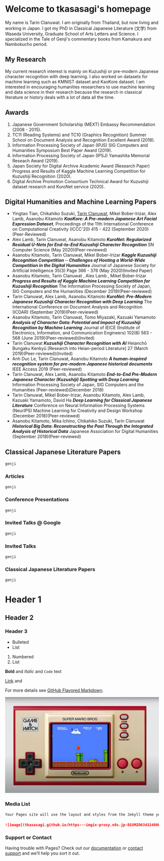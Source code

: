 # Welcome to tkasasagi's homepage

My name is Tarin Clanuwat. I am originally from Thailand, but now living and working in Japan. I got my PhD in Classical Japanese Literature (文学) from Waseda University, Graduate School of Arts Letters and Science. I specialized in the Tale of Genji's commentary books from Kamakura and Nambokucho period.

## My Research

My current research interest is mainly on Kuzushiji or pre-modern Japanese character recognition with deep learning. I also worked on datasets for machine learning such as KMNIST dataset and KaoKore dataset. I am interested in encouraging humanities researchers to use machine learning and data science in their research because the research in classical literature or history deals with a lot of data all the time.

## Awards
1. Japanese Government Scholarship (MEXT) Embassy Recommendation (2008 - 2015).
2. TC11 (Reading Systems) and TC10 (Graphics Recognition) Summer School on Document Analysis and Recognition Excellent Award (2018).
3. Information Processing Society of Japan (IPJS) SIG Computers and Humanities Symposium Best Paper Award (2019).
4. Information Processing Society of Japan (IPSJ) Yamashita Memorial Reseach Award (2019).
5. Japan Society for Digital Archive Academic Award (Research Paper) Progress and Results of Kaggle Machine Learning Competition for Kuzushiji Recognition  (2020).
6. Digital Archive Promotion Consortium Technical Award for Kuzushiji dataset research and KuroNet service (2020).


## Digital Humanities and Machine Learning Papers

- Yingtao Tian, Chikahiko Suzuki, <ins>Tarin Clanuwat</ins>, Mikel Bober-Irizar, Alex Lamb, Asanobu Kitamoto ***KaoKore: A Pre-modern Japanese Art Facial Expression Dataset***, Proceedings of the 11th International Conference on Computational Creativity (ICCC'20) 415 - 422 (September 2020)(Peer-Reviewed)
- Alex Lamb, Tarin Clanuwat, Asanobu Kitamoto ***KuroNet: Regularized Residual U-Nets for End-to-End Kuzushiji Character Recognition*** SN Computer Science (May 2020)(Peer-reviewed) 
- Asanobu Kitamoto, Tarin Clanuwat, Mikel Bober-Irizar ***Kaggle Kuzushiji Recognition Competition ─ Challenges of Hosting a World-Wide Competition in the Digital Humanities*** Journal of Japanese Society for Artificial Intelligence 35(3) Page 366 - 376 (May 2020)(Invited Paper)
- Asanobu Kitamoto, Tarin Clanuwat , Alex Lamb , Mikel Bober-Irizar ***Progress and Results of Kaggle Machine Learning Competition for Kuzushiji Recognition***  The Information Processing Society of Japan, SIG Computers and the Humanities (December 2019)(Peer-reviewed)
- Tarin Clanuwat, Alex Lamb, Asanobu Kitamoto ***KuroNet: Pre-Modern Japanese Kuzushiji Character Recognition with Deep Learning*** The International Conference on Document Analysis and Recognition (ICDAR) (September 2019)(Peer-reviewed)
- Asanobu Kitamoto, Tarin Clanuwat, Tomo Miyazaki, Kazuaki Yamamoto ***Analysis of Character Data: Potential and Impact of Kuzushiji Recognition by Machine Learning*** Journal of IEICE (Institute of Electronics, Information, and Communication Engineers) 102(6) 563 - 568 (June 2019)(Peer-reviewed)(Invited)
- Tarin Clanuwat ***Kuzushiji Character Recognition with AI*** Heianchō Bungaku Kenkyū [Research into Heian-period Literature] 27 (March 2019)(Peer-reviewed)(Invited)
- Anh Duc Le, Tarin Clanuwat, Asanobu Kitamoto ***A human-inspired recognition system for pre-modern Japanese historical documents*** IEEE Access 2019 (Peer-reviewed)
- Tarin Clanuwat, Alex Lamb, Asanobu Kitamoto ***End-to-End Pre-Modern Japanese Character (Kuzushiji) Spotting with Deep Learning*** Information Processing Society of Japan, SIG Computers and the Humanities (Peer-reviewed)(December 2018)
- Tarin Clanuwat, Mikel Bober-Irizar, Asanobu Kitamoto, Alex Lamb, Kazuaki Yamamoto, David Ha ***Deep Learning for Classical Japanese Literature*** Conference on Neural Information Processing Systems (NeurIPS) Machine Learning for Creativity and Design Workshop (December 2018)(Peer-reviewed)
- Asanobu Kitamoto, Mika Ichino, Chikahiko Suzuki, Tarin Clanuwat ***Historical Big Data: Reconstructing the Past Through the Integrated Analysis of Historical Data*** Japanese Association for Digital Humanities (September 2018)(Peer-reviewed)


## Classical Japanese Literature Papers
```markdown
genji

```

### Articles
```markdown
genji

```

### Conference Presentations
```markdown
genji

```

### Invited Talks @ Google
```markdown
genji

```

### Invited Talks
```markdown
genji


```

### Classical Japanese Literature Papers
```markdown
genji

```
# Header 1
## Header 2
### Header 3

- Bulleted
- List

1. Numbered
2. List

**Bold** and _Italic_ and `Code` text

[Link](url) and 

For more details see [GitHub Flavored Markdown](https://guides.github.com/features/mastering-markdown/).

![image](nintendo.jpg)


### Media List

```markdown
Your Pages site will use the layout and styles from the Jekyll theme you have selected in your [repository settings](https://github.com/tkasasagi/tkasasagi.github.io/settings). The name of this theme is saved in the Jekyll `_config.yml` configuration file.

![image](tkasasagi.github.io/https---imgix-proxy.n8s.jp-DSXMZO6343248004092020000001-2.jpg)
```
### Support or Contact

Having trouble with Pages? Check out our [documentation](https://docs.github.com/categories/github-pages-basics/) or [contact support](https://github.com/contact) and we’ll help you sort it out.
